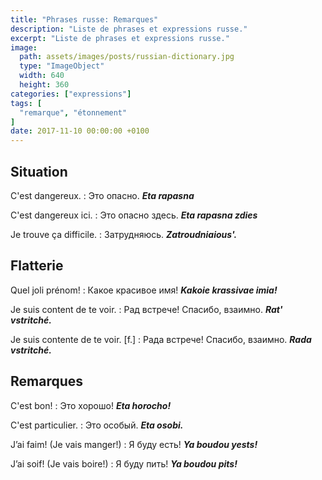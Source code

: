 ```yaml
---
title: "Phrases russe: Remarques"
description: "Liste de phrases et expressions russe."
excerpt: "Liste de phrases et expressions russe."
image:
  path: assets/images/posts/russian-dictionary.jpg
  type: "ImageObject"
  width: 640
  height: 360
categories: ["expressions"]
tags: [
  "remarque", "étonnement"
]
date: 2017-11-10 00:00:00 +0100
---
```


## Situation

C'est dangereux.
: Это опасно.
*__Eta rapasna__*

C'est dangereux ici.
: Это опасно здесь.
*__Eta rapasna zdies__*

Je trouve ça difficile.
: Затрудняюсь.
*__Zatroudniaious'.__*


## Flatterie

Quel joli prénom!
: Какое красивое имя!
*__Kakoie krassivae imia!__*

Je suis content de te voir.
: Рад встрече! Спасибо, взаимно.
*__Rat' vstritché.__*

Je suis contente de te voir. [f.]
: Рада встрече! Спасибо, взаимно.
*__Rada vstritché.__*


## Remarques

C'est bon!
: Это хорошо!
*__Eta horocho!__*

C'est particulier.
: Это особый.
*__Eta osobi.__*

J’ai faim! (Je vais manger!)
: Я буду есть!
*__Ya boudou yests!__*

J’ai soif! (Je vais boire!)
: Я буду пить!
*__Ya boudou pits!__*
